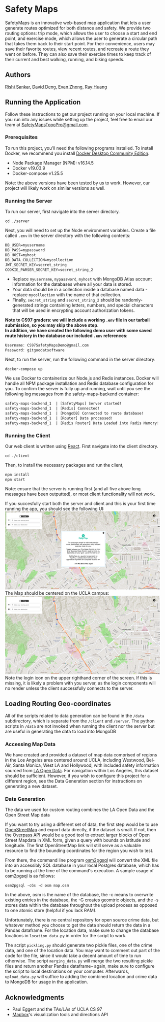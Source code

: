 # Safety Maps
SafetyMaps is an innovative web-based map application that lets a user generate routes optimized for both distance and safety. We provide two routing options: trip mode, which allows the user to choose a start and end point, and exercise mode, which allows the user to generate a circular path that takes them back to their start point. For their convenience, users may save their favorite routes, view recent routes, and recreate a route they went on before. They can also save their exercise times to keep track of their current and best walking, running, and biking speeds.

## Authors

[Rishi Sankar](https://github.com/rishisankar), [David Deng](https://github.com/daviddeng8), [Evan Zhong](https://github.com/evazhog), [Ray Huang](https://github.com/ray-cj-huang)

## Running the Application

Follow these instructions to get our project running on your local machine. If you run into any issues while setting up the project, feel free to email our team at SafetyMapsTopoPro@gmail.com.

### Prerequisites
To run this project, you'll need the following programs installed. To install Docker, we recommend you install [Docker Desktop Community Edition](https://www.docker.com/products/docker-desktop).
* Node Package Manager (NPM): v16.14.5
* Docker v19.03.9
* Docker-compose v1.25.5

Note: the above versions have been tested by us to work. However, our project will likely work on similar versions as well.

### Running the Server
To run our server, first navigate into the server directory.
```
cd ./server
```
Next, you will need to set up the Node environment variables. Create a file called `.env` in the server directory with the following contents:
```
DB_USER=myusername
DB_PASS=mypassword
DB_HOST=myhost
DB_DATA_COLLECTION=mycollection
JWT_SECRET_KEY=secret_string
COOKIE_PARSER_SECRET_KEY=secret_string_2
```
* Replace `myusername`, `mypassword`, `myhost` with MongoDB Atlas account information for the databases where all your data is stored. 
* Your data should be in a collection inside a database named data - replace `mycollection` with the name of that collection. 
* Finally, `secret_string` and `secret_string_2` should be randomly-generated strings containing letters, numbers, and special characters that will be used in encrypting account authorization tokens.

**Note to CS97 graders: we will include a working `.env` file in our tarball submission, so you may skip the above step.**  
**In addition, we have created the following demo user with some saved route history in the database our included `.env` references:**
```
Username: CS97SafetyMapsDemo@gmail.com
Password: gitgoodatsoftware
```

Next, to run the server, run the following command in the server directory:
```
docker-compose up
```
We use Docker to containerize our Node.js and Redis instances. Docker will handle all NPM package installation and Redis database configuration for you. To confirm the server is fully up and running, wait until you see the following log messages from the safety-maps-backend container:
```
safety-maps-backend_1  | [SafetyMaps] Server started!
safety-maps-backend_1  | [Redis] Connected!
safety-maps-backend_1  | [MongoDB] Connected to route database!
safety-maps-backend_1  | [Router] Data processed!
safety-maps-backend_1  | [Redis Router] Data Loaded into Redis Memory!
```

### Running the Client
Our web client is written using [React](https://reactjs.org/). First navigate into the client directory.
```
cd ./client
```
Then, to install the necessary packages and run the client, 
```
npm install
npm start
```
Note: ensure that the server is running first (and all five above long messages have been outputted), or most client functionality will not work.

If you succesfully start both the server and client and this is your first time running the app, you should see the following UI:
![WelcomeScreen](client/public/WelcomeScreen.png)
The Map should be centered on the UCLA campus:
![Initial Map](client/public/InitalMap.png)
Note the login icon on the upper righthand corner of the screen. If this is missing, it is likely a problem with you server, as the login components will no render unless the client successfully connects to the server.

## Loading Routing Geo-coordinates

All of the scripts related to data generation can be found in the `/data` subdirectory, which is separate from the `/client` and `/server`. The python scripts in `/data` are not invoked when running the client nor the server but are useful in generating the data to load into MongoDB

### Accessing Map Data

We have created and provided a dataset of map data comprised of regions in the Los Angeles area centered around UCLA, including Westwood, Bel-Air, Santa Monica, West LA and Hollywood, with included safety information sourced from [LA Open Data](https://data.lacity.org/A-Safe-City/Crime-Data-from-2010-to-2019/63jg-8b9z). For navigation within Los Angeles, this dataset should be sufficient. However, if you wish to configure this project for a different region, see the Data Generation section for instructions on generating a new dataset. 

### Data Generation

The data we used for custom routing combines the LA Open Data and the Open Street Map data 

If you want to try using a different set of data, the first step would be to use [OpenStreetMap](openstreetmap.org) and export data directly, if the dataset is small. If not, then the [Overpass API](http://www.overpass-api.de/query_form.html) would be a good tool to extract larger blocks of Open Street Mapdata in XML form, given a query with bounds on latitude and longitude. The first OpenStreetMap link will still serve as a valuable resource to find the bounding coordinates for the region you wish to test. 

From there, the command line program [osm2pgsql](https://wiki.openstreetmap.org/wiki/Osm2pgsql) will convert the XML file into an accessibly SQL database in your local Postgres database, which has to be running at the time of the command's execution. A sample usage of osm2pgsql is as follows:

```
osm2pgsql -cGs -d osm map.osm 
```

In the above, osm is the name of the database, the -c means to overwrite existing entries in the database, the -G creates geomtric objects, and the -s stores data within the database throughout the upload process as opposed to one atomic store (helpful if you lack RAM). 

Unfortunately, there is no central repository for open source crime data, but whatever method you choose to get the data should return the data in a Pandas dataframe. For the location data, make sure to change the database locations in `location_data.py` in order for the script to work. 

The script `pickling.py` should generate two pickle files, one of the crime data, and one of the location data. You may want to comment out part of the code for the file, since it would take a decent amount of time to run otherwise. The script `merging_data.py` will merge the two resulting pickle files and return another Pandas dataframe– again, make sure to configure the script to local destinations on your computer. Afterwards, `upload_data.py` will suffice to adding the combined location and crime data to MongoDB for usage in the application. 

## Acknowledgments

* Paul Eggert and the TAs/LAs of UCLA CS 97
* [Mapbox](http://mapbox.com/)'s visualization tools and directions API
